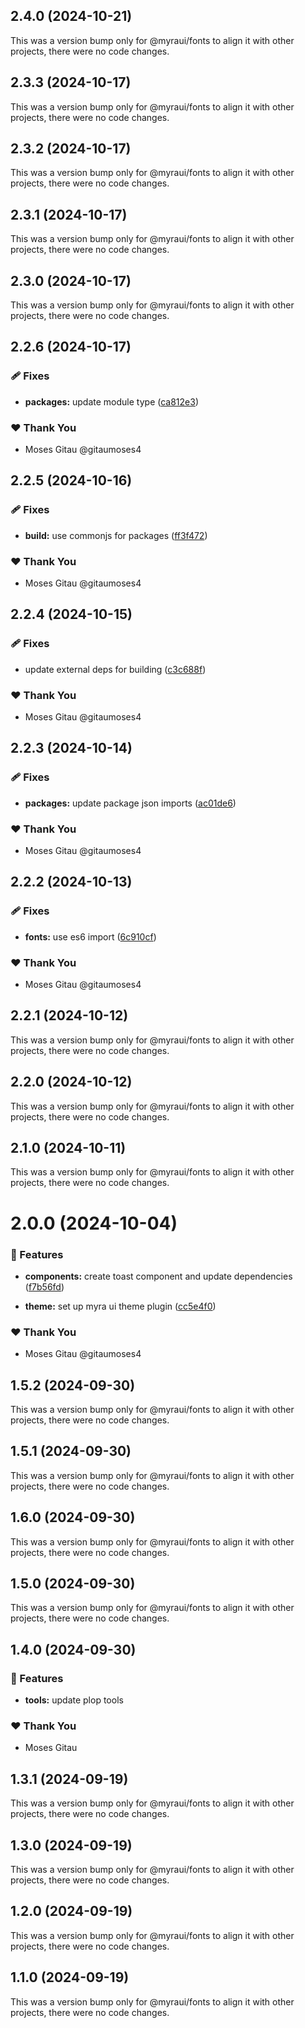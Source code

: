 ## 2.4.0 (2024-10-21)

This was a version bump only for @myraui/fonts to align it with other projects, there were no code changes.

## 2.3.3 (2024-10-17)

This was a version bump only for @myraui/fonts to align it with other projects, there were no code changes.

## 2.3.2 (2024-10-17)

This was a version bump only for @myraui/fonts to align it with other projects, there were no code changes.

## 2.3.1 (2024-10-17)

This was a version bump only for @myraui/fonts to align it with other projects, there were no code changes.

## 2.3.0 (2024-10-17)

This was a version bump only for @myraui/fonts to align it with other projects, there were no code changes.

## 2.2.6 (2024-10-17)


### 🩹 Fixes

- **packages:** update module type ([ca812e3](https://github.com/myraui/myraui/commit/ca812e3))


### ❤️  Thank You

- Moses Gitau @gitaumoses4

## 2.2.5 (2024-10-16)


### 🩹 Fixes

- **build:** use commonjs for packages ([ff3f472](https://github.com/myraui/myraui/commit/ff3f472))


### ❤️  Thank You

- Moses Gitau @gitaumoses4

## 2.2.4 (2024-10-15)


### 🩹 Fixes

- update external deps for building ([c3c688f](https://github.com/myraui/myraui/commit/c3c688f))


### ❤️  Thank You

- Moses Gitau @gitaumoses4

## 2.2.3 (2024-10-14)


### 🩹 Fixes

- **packages:** update package json imports ([ac01de6](https://github.com/myraui/myraui/commit/ac01de6))


### ❤️  Thank You

- Moses Gitau @gitaumoses4

## 2.2.2 (2024-10-13)


### 🩹 Fixes

- **fonts:** use es6 import ([6c910cf](https://github.com/myraui/myraui/commit/6c910cf))


### ❤️  Thank You

- Moses Gitau @gitaumoses4

## 2.2.1 (2024-10-12)

This was a version bump only for @myraui/fonts to align it with other projects, there were no code changes.

## 2.2.0 (2024-10-12)

This was a version bump only for @myraui/fonts to align it with other projects, there were no code changes.

## 2.1.0 (2024-10-11)

This was a version bump only for @myraui/fonts to align it with other projects, there were no code changes.

# 2.0.0 (2024-10-04)


### 🚀 Features

- **components:** create toast component and update dependencies ([f7b56fd](https://github.com/myraui/myraui/commit/f7b56fd))

- **theme:** set up myra ui theme plugin ([cc5e4f0](https://github.com/myraui/myraui/commit/cc5e4f0))


### ❤️  Thank You

- Moses Gitau @gitaumoses4

## 1.5.2 (2024-09-30)

This was a version bump only for @myraui/fonts to align it with other projects, there were no code changes.

## 1.5.1 (2024-09-30)

This was a version bump only for @myraui/fonts to align it with other projects, there were no code changes.

## 1.6.0 (2024-09-30)

This was a version bump only for @myraui/fonts to align it with other projects, there were no code changes.

## 1.5.0 (2024-09-30)

This was a version bump only for @myraui/fonts to align it with other projects, there were no code changes.

## 1.4.0 (2024-09-30)


### 🚀 Features

- **tools:** update plop tools


### ❤️  Thank You

- Moses Gitau

## 1.3.1 (2024-09-19)

This was a version bump only for @myraui/fonts to align it with other projects, there were no code changes.

## 1.3.0 (2024-09-19)

This was a version bump only for @myraui/fonts to align it with other projects, there were no code changes.

## 1.2.0 (2024-09-19)

This was a version bump only for @myraui/fonts to align it with other projects, there were no code changes.

## 1.1.0 (2024-09-19)

This was a version bump only for @myraui/fonts to align it with other projects, there were no code changes.